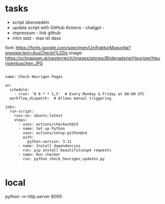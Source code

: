 

# tasks
* script übersiedeln
* update script with GitHub Actions - chatgpt - 
* impressum - link github
* intro satz - was ist dass


font: https://fonts.google.com/specimen/UnifrakturMaguntia?preview.text=AusCheckt%20is 
image: https://schnappen.at/oesterreich/images/stories/Bildergalerie/Heuriger/Heurigenbuschen.JPG 


```

name: Check Heurigen Pages

on:
  schedule:
    - cron: '0 8 * * 1,5'  # Every Monday & Friday at 08:00 UTC
  workflow_dispatch:  # Allows manual triggering

jobs:
  run-script:
    runs-on: ubuntu-latest
    steps:
      - uses: actions/checkout@v3
      - name: Set up Python
        uses: actions/setup-python@v4
        with:
          python-version: 3.11
      - name: Install dependencies
        run: pip install beautifulsoup4 requests
      - name: Run checker
        run: python check_heurigen_updates.py


```


# local
python -m http.server 8000

